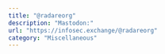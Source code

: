 ```yaml
---
title: "@radareorg"
description: "Mastodon:"
url: "https://infosec.exchange/@radareorg"
category: "Miscellaneous"
---
```

